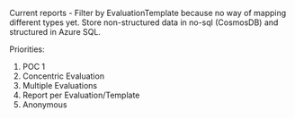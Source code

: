 Current reports - Filter by EvaluationTemplate because no way of mapping different types yet.
Store non-structured data in no-sql (CosmosDB) and structured in Azure SQL.


Priorities:

1. POC 1
2. Concentric Evaluation
3. Multiple Evaluations
4. Report per Evaluation/Template
5. Anonymous

